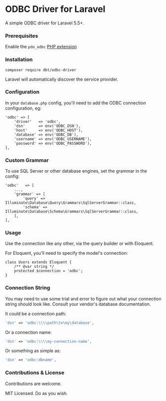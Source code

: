 # ODBC Driver for Laravel

A simple ODBC driver for Laravel 5.5+.

### Prerequisites

Enable the `pdo_odbc` [PHP extension](https://www.php.net/manual/en/ref.pdo-odbc.php)

### Installation

```
composer require dbt/odbc-driver
```

Laravel will automatically discover the service provider.

### Configuration

In your `database.php` config, you'll need to add the ODBC connection configuration, eg:

```
'odbc' => [
    'driver'   => 'odbc',
    'dsn'      => env('ODBC_DSN'),
    'host'     => env('ODBC_HOST'),
    'database' => env('ODBC_DB'),
    'username' => env('ODBC_USERNAME'),
    'password' => env('ODBC_PASSWORD'),
],
```

### Custom Grammar

To use SQL Server or other database engines, set the grammar in the config:

```
'odbc'   => [
    ...,
    'grammar' => [
        'query' => Illuminate\Database\Query\Grammars\SqlServerGrammar::class,
        'schema' => Illuminate\Database\Schema\Grammars\SqlServerGrammar::class,
    ],
],
```

### Usage

Use the connection like any other, via the query builder or with Eloquent.

For Eloquent, you'll need to specify the model's connection:

```
class Users extends Eloquent {
    /** @var string */
    protected $connection = 'odbc';
}
```

### Connection String 

You may need to use some trial and error to figure out what your connection string should look like. Consult your vendor's database documentation.

It could be a connection path:

```php
'dsn' => 'odbc:\\\\path\to\my\database',
```

Or a connection name:

```php
'dsn' => 'odbc:\\\\my-connection-name',
```

Or something as simple as:

```php
'dsn' => 'odbc:dbname',
```

### Contributions & License

Contributions are welcome.

MIT Licensed. Do as you wish.
